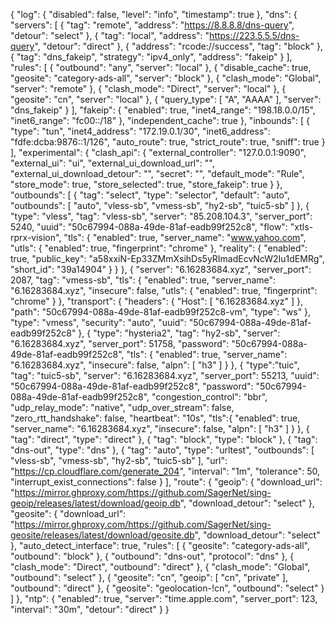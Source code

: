 {
  "log": {
    "disabled": false,
    "level": "info",
    "timestamp": true
  },
    "dns": {
        "servers": [
            {
                "tag": "remote",
                "address": "https://8.8.8.8/dns-query",
                "detour": "select"
            },
            {
                "tag": "local",
                "address": "https://223.5.5.5/dns-query",
                "detour": "direct"
            },
            {
                "address": "rcode://success",
                "tag": "block"
            },
            {
                "tag": "dns_fakeip",
                "strategy": "ipv4_only",
                "address": "fakeip"
            }
        ],
        "rules": [
            {
                "outbound": "any",
                "server": "local"
            },
            {
                "disable_cache": true,
                "geosite": "category-ads-all",
                "server": "block"
            },
            {
                "clash_mode": "Global",
                "server": "remote"
            },
            {
                "clash_mode": "Direct",
                "server": "local"
            },
            {
                "geosite": "cn",
                "server": "local"
            },
             {
               "query_type": [
                "A",
                "AAAA"
               ],
              "server": "dns_fakeip"
            }
          ],
           "fakeip": {
           "enabled": true,
           "inet4_range": "198.18.0.0/15",
           "inet6_range": "fc00::/18"
         },
          "independent_cache": true
        },
      "inbounds": [
    {
      "type": "tun",
      "inet4_address": "172.19.0.1/30",
      "inet6_address": "fdfe:dcba:9876::1/126",
      "auto_route": true,
      "strict_route": true,
      "sniff": true
    }
  ],
  "experimental": {
    "clash_api": {
      "external_controller": "127.0.0.1:9090",
      "external_ui": "ui",
      "external_ui_download_url": "",
      "external_ui_download_detour": "",
      "secret": "",
      "default_mode": "Rule",
      "store_mode": true,
      "store_selected": true,
      "store_fakeip": true
    }
  },
  "outbounds": [
    {
      "tag": "select",
      "type": "selector",
      "default": "auto",
      "outbounds": [
        "auto",
        "vless-sb",
        "vmess-sb",
        "hy2-sb",
        "tuic5-sb"
      ]
    },
    {
      "type": "vless",
      "tag": "vless-sb",
      "server": "85.208.104.3",
      "server_port": 5240,
      "uuid": "50c67994-088a-49de-81af-eadb99f252c8",
      "flow": "xtls-rprx-vision",
      "tls": {
        "enabled": true,
        "server_name": "www.yahoo.com",
        "utls": {
          "enabled": true,
          "fingerprint": "chrome"
        },
      "reality": {
          "enabled": true,
          "public_key": "a58xxiN-Ep33ZMmXsihDs5yRImadEcvNcW2Iu1dEMRg",
          "short_id": "39a14904"
        }
      }
    },
{
            "server": "6.16283684.xyz",
            "server_port": 2087,
            "tag": "vmess-sb",
            "tls": {
                "enabled": true,
                "server_name": "6.16283684.xyz",
                "insecure": false,
                "utls": {
                    "enabled": true,
                    "fingerprint": "chrome"
                }
            },
            "transport": {
                "headers": {
                    "Host": [
                        "6.16283684.xyz"
                    ]
                },
                "path": "50c67994-088a-49de-81af-eadb99f252c8-vm",
                "type": "ws"
            },
            "type": "vmess",
            "security": "auto",
            "uuid": "50c67994-088a-49de-81af-eadb99f252c8"
        },
    {
        "type": "hysteria2",
        "tag": "hy2-sb",
        "server": "6.16283684.xyz",
        "server_port": 51758,
        "password": "50c67994-088a-49de-81af-eadb99f252c8",
        "tls": {
            "enabled": true,
            "server_name": "6.16283684.xyz",
            "insecure": false,
            "alpn": [
                "h3"
            ]
        }
    },
        {
            "type":"tuic",
            "tag": "tuic5-sb",
            "server": "6.16283684.xyz",
            "server_port": 55213,
            "uuid": "50c67994-088a-49de-81af-eadb99f252c8",
            "password": "50c67994-088a-49de-81af-eadb99f252c8",
            "congestion_control": "bbr",
            "udp_relay_mode": "native",
            "udp_over_stream": false,
            "zero_rtt_handshake": false,
            "heartbeat": "10s",
            "tls":{
                "enabled": true,
                "server_name": "6.16283684.xyz",
                "insecure": false,
                "alpn": [
                    "h3"
                ]
            }
        },
    {
      "tag": "direct",
      "type": "direct"
    },
    {
      "tag": "block",
      "type": "block"
    },
    {
      "tag": "dns-out",
      "type": "dns"
    },
    {
      "tag": "auto",
      "type": "urltest",
      "outbounds": [
        "vless-sb",
        "vmess-sb",
        "hy2-sb",
        "tuic5-sb"
      ],
      "url": "https://cp.cloudflare.com/generate_204",
      "interval": "1m",
      "tolerance": 50,
      "interrupt_exist_connections": false
    }
  ],
  "route": {
      "geoip": {
      "download_url": "https://mirror.ghproxy.com/https://github.com/SagerNet/sing-geoip/releases/latest/download/geoip.db",
      "download_detour": "select"
    },
    "geosite": {
      "download_url": "https://mirror.ghproxy.com/https://github.com/SagerNet/sing-geosite/releases/latest/download/geosite.db",
      "download_detour": "select"
    },
    "auto_detect_interface": true,
    "rules": [
      {
        "geosite": "category-ads-all",
        "outbound": "block"
      },
      {
        "outbound": "dns-out",
        "protocol": "dns"
      },
      {
        "clash_mode": "Direct",
        "outbound": "direct"
      },
      {
        "clash_mode": "Global",
        "outbound": "select"
      },
      {
        "geosite": "cn",
        "geoip": [
          "cn",
          "private"
        ],
        "outbound": "direct"
      },
      {
        "geosite": "geolocation-!cn",
        "outbound": "select"
      }
    ]
  },
    "ntp": {
    "enabled": true,
    "server": "time.apple.com",
    "server_port": 123,
    "interval": "30m",
    "detour": "direct"
  }
}
